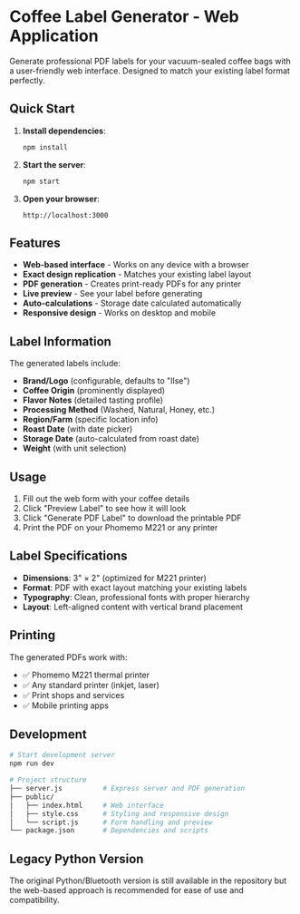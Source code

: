 # Coffee Label Generator - Web Application

Generate professional PDF labels for your vacuum-sealed coffee bags with a user-friendly web interface. Designed to match your existing label format perfectly.

## Quick Start

1. **Install dependencies**:
   ```bash
   npm install
   ```

2. **Start the server**:
   ```bash
   npm start
   ```

3. **Open your browser**:
   ```
   http://localhost:3000
   ```

## Features

- **Web-based interface** - Works on any device with a browser
- **Exact design replication** - Matches your existing label layout
- **PDF generation** - Creates print-ready PDFs for any printer
- **Live preview** - See your label before generating
- **Auto-calculations** - Storage date calculated automatically
- **Responsive design** - Works on desktop and mobile

## Label Information

The generated labels include:
- **Brand/Logo** (configurable, defaults to "Ilse")
- **Coffee Origin** (prominently displayed)
- **Flavor Notes** (detailed tasting profile)
- **Processing Method** (Washed, Natural, Honey, etc.)
- **Region/Farm** (specific location info)
- **Roast Date** (with date picker)
- **Storage Date** (auto-calculated from roast date)
- **Weight** (with unit selection)

## Usage

1. Fill out the web form with your coffee details
2. Click "Preview Label" to see how it will look
3. Click "Generate PDF Label" to download the printable PDF
4. Print the PDF on your Phomemo M221 or any printer

## Label Specifications

- **Dimensions**: 3" × 2" (optimized for M221 printer)
- **Format**: PDF with exact layout matching your existing labels
- **Typography**: Clean, professional fonts with proper hierarchy
- **Layout**: Left-aligned content with vertical brand placement

## Printing

The generated PDFs work with:
- ✅ Phomemo M221 thermal printer
- ✅ Any standard printer (inkjet, laser)
- ✅ Print shops and services
- ✅ Mobile printing apps

## Development

```bash
# Start development server
npm run dev

# Project structure
├── server.js          # Express server and PDF generation
├── public/
│   ├── index.html     # Web interface
│   ├── style.css      # Styling and responsive design
│   └── script.js      # Form handling and preview
└── package.json       # Dependencies and scripts
```

## Legacy Python Version

The original Python/Bluetooth version is still available in the repository but the web-based approach is recommended for ease of use and compatibility.